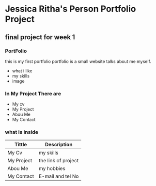 # Jessica Ritha's Person Portfolio Project
## final project for week 1
### PortFolio
this is my first portfolio
portfolio is a small website talks about me myself.
- what i like
- my skills
- image

### In My Project There are 
- My cv
- My Project
- Abou Me
- My Contact
### what is inside
|Tittle     |Description        |
|---------  |-------------      |
|My Cv      |my skills          |
|My Project |the link of project|
|Abou Me    |my hobbies         |
|My Contact |E-mail and tel No  | 





